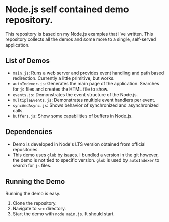 # Node.js self contained demo repository.

This repository is based on my Node.js examples that I've written. This repository collects all the demos and some more to a single, self-served application.

## List of Demos

- `main.js`: Runs a web server and provides event handling and path based redirection. Currently a little primitive, but works. 
- `autoIndexer.js`: Generates the main page of the application. Searches for `js` files and creates the HTML file to show.
- `events.js`: Demonstrates the event structure of the Node.js.
- `multipleEvents.js`: Demonstrates multiple event handlers per event.
- `syncAndAsync.js`: Shows behavior of synchronized and asynchronized calls.
- `buffers.js`: Show some capabilities of buffers in Node.js.

## Dependencies

- Demo is developed in Node's LTS version obtained from official repositories.
- This demo uses [`glob`](https://github.com/isaacs/node-glob) by isaacs. I bundled a version in the git however, the demo is not tied to specific version. `glob` is used by `autoIndexer` to search for `js` files.

## Running the Demo
Running the demo is easy.

1. Clone the repository.
2. Navigate to `src` directory.
3. Start the demo with `node main.js`. It should start.
